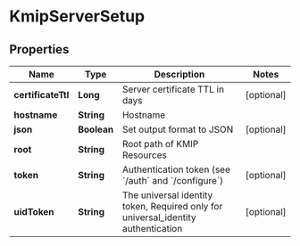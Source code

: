 

# KmipServerSetup

## Properties

Name | Type | Description | Notes
------------ | ------------- | ------------- | -------------
**certificateTtl** | **Long** | Server certificate TTL in days |  [optional]
**hostname** | **String** | Hostname | 
**json** | **Boolean** | Set output format to JSON |  [optional]
**root** | **String** | Root path of KMIP Resources | 
**token** | **String** | Authentication token (see &#x60;/auth&#x60; and &#x60;/configure&#x60;) |  [optional]
**uidToken** | **String** | The universal identity token, Required only for universal_identity authentication |  [optional]



